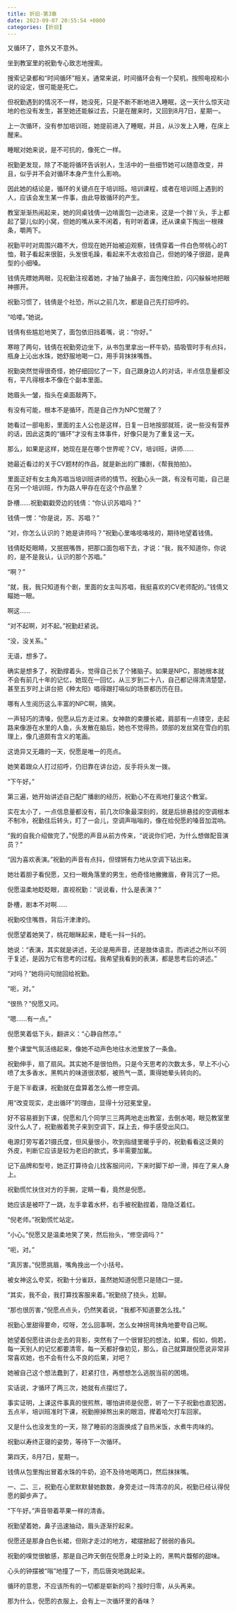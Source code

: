 ```yaml
---
title: 折旧-第3章
date: 2023-09-07 20:55:54 +0800
categories: [折旧]
---
```


又循环了，意外又不意外。

坐到教室里的祝勤专心致志地搜索。

搜索记录都和“时间循环”相关。通常来说，时间循环会有一个契机，按照电视和小说的设定，很可能是死亡。

但祝勤遇到的情况不一样，她没死，只是不断不断地进入睡眠，这一天什么惊天动地的也没有发生，甚至她还能躲过去，只是在醒来时，又回到8月7日，星期一。

上一次循环，没有参加培训班，她提前进入了睡眠，并且，从沙发上入睡，在床上醒来。

睡眠对她来说，是不可抗的，像死亡一样。

祝勤更发现，除了不能将循环告诉别人，生活中的一些细节她可以随意改变，并且，似乎并不会对循环本身产生什么影响。

因此她的结论是，循环的关键点在于培训班。培训课程，或者在培训班上遇到的人，应该会发生某一件事，由此导致循环的产生。

教室渐渐热闹起来，她的同桌钱倩一边啃面包一边进来，这是一个胖丫头，手上都起了婴儿似的小窝，但她的嘴从来不闲着，有时听着课，还从课桌下掏出一根辣条，嚼两下。

祝勤平时对周围兴趣不大，但现在她开始被迫观察，钱倩穿着一件白色带桃心的T恤，鞋子看起来很脏，头发很毛躁，看起来不太收拾自己，但她的嗓子很甜，是典型的小细嗓。

钱倩先瞟她两眼，见祝勤注视着她，才抽了抽鼻子，面包掩住脸，闪闪躲躲地把眼神挪开。

祝勤习惯了，钱倩是个社恐，所以之前几次，都是自己先打招呼的。

“哈喽。”她说。

钱倩有些尴尬地笑了，面包依旧挡着嘴，说：“你好。”

寒暄了两句，钱倩在祝勤旁边坐下，从书包里拿出一杯牛奶，插吸管时手有点抖，瓶身上沁出水珠，她舒服地喝一口，用手背抹抹嘴唇。

祝勤突然觉得很奇怪，她仔细回忆了一下，自己跟身边人的对话，半点信息量都没有，平凡得根本不像在个副本里面。

她眉头一皱，指头在桌面敲两下。

有没有可能，根本不是循环，而是自己作为NPC觉醒了？

她看过一部电影，里面的主人公也是这样，日复一日地按部就班，说一些没有营养的话，因此这类的“循环”才没有主体事件，好像只是为了重复这一天。

那么，如果是这样，她现在是在哪个世界呢？CV，培训班，讲师……

她最近看过的关于CV题材的作品，就是新出的广播剧，《帮我拍拍》。

里面正好有女主角苏唱当培训班讲师的情节。祝勤心头一跳，有没有可能，自己是在另一个培训班，作为路人甲存在在这个作品里？

卧槽……祝勤戳戳旁边的钱倩：“你认识苏唱吗？”

钱倩一愣：“你是说，苏、苏唱？”

“对，你怎么认识的？她是讲师吗？”祝勤心里咯吱咯吱的，期待地望着钱倩。

钱倩眨眨眼睛，又抿抿嘴唇，把那口面包咽下去，才说：“我，我不知道你，你说的，是不是我认，认识的那个苏唱。”

“啊？”

“就，我，我只知道有个剧，里面的女主叫苏唱，我挺喜欢的CV老师配的。”钱倩又瞄她一眼。

啊这……

“对不起啊，对不起。”祝勤赶紧说。

“没，没关系。”

无语，想多了。

确实是想多了，祝勤撑着头，觉得自己长了个猪脑子。如果是NPC，那她根本就不会有前几十年的记忆，她现在一回忆，从三岁到二十八，自己都记得清清楚楚，甚至五岁时上讲台把《种太阳》唱得跟打嗝似的场景都历历在目。

哪有人生阅历这么丰富的NPC啊，搞笑。

一声轻巧的清嗓，倪愿从后方走过来。女神款的束腰长裙，肩部有一点镂空，走起路来像游在水里的人鱼，头发散在脑后，她也不觉得热，颈部的发丝窝在雪白的肌理上，像几道颇有含义的笔画。

这诡异又无趣的一天，倪愿是唯一的亮点。

她笑着跟众人打过招呼，仍旧靠在讲台边，反手将头发一拨。

“下午好。”

第三遍，她开始讲述自己配广播剧的经历，祝勤心不在焉地打量这个教室。

实在太小了，一点信息量都没有，前几次印象最深刻的，就是后排悬挂的空调根本不制冷，祝勤往后转头，盯了一会儿，空调声嗡嗡的，像在给倪愿的嗓音加混响。

“我的自我介绍做完了，”倪愿的声音从前方传来，“说说你们吧，为什么想做配音演员？”

“因为喜欢表演。”祝勤的声音有点抖，但铿锵有力地从空调下钻出来。

她壮着胆子看倪愿，又扫一眼角落里的男生，他奇怪地撇撇眉，脊背沉了一把。

倪愿温柔地眨眨眼，直视祝勤：“说说看，什么是表演？”

卧槽，剧本不对啊……

祝勤咬住嘴唇，背后汗津津的。

倪愿望着她笑了，桃花眼眯起来，睫毛一抖一抖的。

她说：“表演，其实就是讲述，无论是用声音，还是肢体语言。而讲述之所以不同于复述，是因为它有思考的过程。我希望我看到的表演，都是思考后的讲述。”

“对吗？”她将问句抛回给祝勤。

“呃，对。”

“很热？”倪愿又问。

“嗯……有一点。”

倪愿笑着低下头，翻讲义：“心静自然凉。”

整个课堂气氛活络起来，像她不动声色地往水池里放了一条鱼。

祝勤伸手，扇了扇风。其实她不是很怕热，只是今天思考的次数太多，早上不小心喷了太多香水，黑鸭片的味道很浓郁，被热气一蒸，熏得她晕头转向的。

于是下半截课，祝勤就在盘算着怎么修一修空调。

用“改变现实，走出循环”的理由，显得十分冠冕堂皇。

好不容易捱到下课，倪愿和几个同学三三两两地走出教室，去倒水喝，眼见教室里没什么人了，祝勤搬着凳子来到空调下，踩上去，伸手感受出风口。

电源灯旁写着21摄氏度，但风量很小，吹到指缝里暖乎乎的，祝勤看看这泛黄的外皮，判断它应该是较为老旧的款式，多半需要加氟。

记下品牌和型号，她正打算待会儿找客服问问，下来时脚下却一滑，摔在了来人身上。

祝勤慌忙扶住对方的手腕，定睛一看，竟然是倪愿。

她应该是被吓了一跳，左手拿着水杯，右手被祝勤捏着，隐隐泛着红。

“倪老师。”祝勤慌忙站定。

“小心。”倪愿又是温柔地笑了笑，然后抬头，“修空调吗？”

“呃，对。”

“真厉害。”倪愿挑眉，嘴角挽出一个小括号。

被女神这么夸奖，祝勤十分雀跃，虽然她知道倪愿只是随口一提。

“其实，我不会，我打算找客服来着。”祝勤挠了挠头，尬聊。

“那也很厉害，”倪愿点点头，仍然笑着说，“我都不知道要怎么找。”

祝勤心里甜得要命，哎呀，怎么回事啊，怎么女神拐弯抹角地要夸自己啊。

她望着倪愿往讲台走去的背影，突然有了一个很冒犯的想法，如果，假如，倘若，每一天别人的记忆都要清零，每一天都好像初见，那么，自己就算跟倪愿说非常非常喜欢她，也不会有什么不良的后果，对吧？

她被自己这个想法蠢到了，赶紧打住，再想想怎么逃脱当前的困境。

实话说，才循环了两三次，她就有点摆烂了。

事实证明，上课这件事真的很煎熬，哪怕讲师是倪愿，听了一下子祝勤也直犯困，五点半，培训班准时下课，祝勤擦掉熬出来的眼泪，撵着哈欠打车回家。

又是什么也没发生的一天，除了睡前的泡面换成了自热米饭，水煮牛肉味的。

祝勤以寿终正寝的姿势，等待下一次循环。

第四天，8月7日，星期一。

钱倩从包里掏出冒着水珠的牛奶，迫不及待地喝两口，然后抹抹嘴。

一、二、三，祝勤在心里默默替她数数，身旁走过一阵清凉的风，祝勤已经认得倪愿的脚步声了。

“下午好。”声音带着苹果一样的清香。

祝勤望着她，鼻子迅速抽动，眉头逐渐拧起来。

倪愿还是那身白色长裙，但刚才走过的地方，裙摆掀起了弱弱的香风。

祝勤的嗅觉很敏感，那是自己昨天倒在倪愿身上时染上的，黑鸭片馥郁的甜味。

心头的钟摆被“嗡”地撞了一下，而后唐突地跳起来。

循环的意思，不应该所有的一切都是崭新的吗？按时归零，从头再来。

那为什么，倪愿的衣服上，会有上一次循环里的香味？

